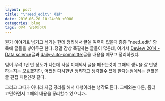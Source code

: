 ```yaml
---
layout: post
title: "\"need_edit\" 패턴"
date: 2016-06-20 10:24:00 +0900
categories: blog
tags: 여유  일상이야기
---
```


뭔가 이야기로 남기고 싶기는 한데 정리해서 글쓸 여력이 없을때 종종 "need_edit" 항목에 글들을 넣어두곤 한다. 정말 감상 폭팔하는 글들이 많은데, 여기서 [Deview 2014 - Data science](/blog/2014/10/29/deview2014-data-science.html)글과 [daily-auto-committer](/blog/2013/07/25/daily-auto-committer.html)글을 내용을 메꾸고 정리하였다.

텀이 무려 1년 반 정도가 나는데 사실 이제와서 글을 메꾸는것이 그때의 생각을 잘 반영하는지는 모르겠지만, 어쨌든 다시한번 정리하고 생각할수 있게 한다는점에서는 괜찮은 글 편집 패턴인것 같다.

그리고 그때가 아니라 지금 정리를 해서 다행이라는 생각도 든다. 그때와는 다른, 좀더 고민하면서 그때의 내용을 정리할수 있으니까..



